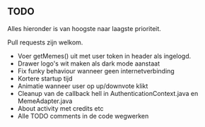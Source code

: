 ## TODO

Alles hieronder is van hoogste naar laagste prioriteit.

Pull requests zijn welkom.

- Voer getMemes() uit met user token in header als ingelogd.
- Drawer logo's wit maken als dark mode aanstaat
- Fix funky behaviour wanneer geen internetverbinding
- Kortere startup tijd
- Animatie wanneer user op up/downvote klikt
- Cleanup van de callback hell in AuthenticationContext.java en MemeAdapter.java
- About activity met credits etc
- Alle TODO comments in de code wegwerken